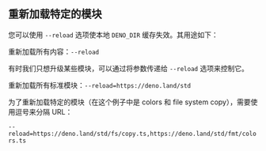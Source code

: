 ## 重新加载特定的模块

您可以使用 `--reload` 选项使本地 `DENO_DIR` 缓存失效。其用途如下：

重新加载所有内容：`--reload`

有时我们只想升级某些模块，可以通过将参数传递给 `--reload` 选项来控制它。

重新加载所有标准模块：`--reload=https://deno.land/std`

为了重新加载特定的模块（在这个例子中是 colors 和 file system copy），需要使用逗号来分隔 URL：

`--reload=https://deno.land/std/fs/copy.ts,https://deno.land/std/fmt/colors.ts`
